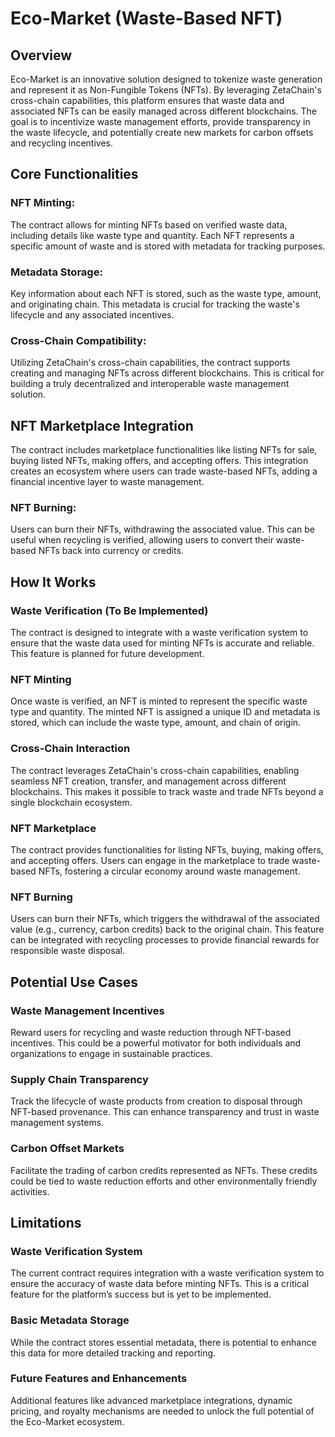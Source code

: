 #   Eco-Market (Waste-Based NFT)

## Overview
Eco-Market is an innovative solution designed to tokenize waste generation and represent it as Non-Fungible Tokens (NFTs). By leveraging ZetaChain's cross-chain capabilities, this platform ensures that waste data and associated NFTs can be easily managed across different blockchains. The goal is to incentivize waste management efforts, provide transparency in the waste lifecycle, and potentially create new markets for carbon offsets and recycling incentives.

## Core Functionalities

### NFT Minting: 
The contract allows for minting NFTs based on verified waste data, including details like waste type and quantity. Each NFT represents a specific amount of waste and is stored with metadata for tracking purposes.

### Metadata Storage:
 Key information about each NFT is stored, such as the waste type, amount, and originating chain. This metadata is crucial for tracking the waste's lifecycle and any associated incentives.

### Cross-Chain Compatibility: 
Utilizing ZetaChain's cross-chain capabilities, the contract supports creating and managing NFTs across different blockchains. This is critical for building a truly decentralized and interoperable waste management solution.

## NFT Marketplace Integration
The contract includes marketplace functionalities like listing NFTs for sale, buying listed NFTs, making offers, and accepting offers. This integration creates an ecosystem where users can trade waste-based NFTs, adding a financial incentive layer to waste management.

### NFT Burning:
 Users can burn their NFTs, withdrawing the associated value. This can be useful when recycling is verified, allowing users to convert their waste-based NFTs back into currency or credits.

 ## How It Works

 ### Waste Verification (To Be Implemented)
The contract is designed to integrate with a waste verification system to ensure that the waste data used for minting NFTs is accurate and reliable. This feature is planned for future development.

### NFT Minting
Once waste is verified, an NFT is minted to represent the specific waste type and quantity. The minted NFT is assigned a unique ID and metadata is stored, which can include the waste type, amount, and chain of origin.

### Cross-Chain Interaction
The contract leverages ZetaChain's cross-chain capabilities, enabling seamless NFT creation, transfer, and management across different blockchains. This makes it possible to track waste and trade NFTs beyond a single blockchain ecosystem.

### NFT Marketplace
The contract provides functionalities for listing NFTs, buying, making offers, and accepting offers. Users can engage in the marketplace to trade waste-based NFTs, fostering a circular economy around waste management.

### NFT Burning
Users can burn their NFTs, which triggers the withdrawal of the associated value (e.g., currency, carbon credits) back to the original chain. This feature can be integrated with recycling processes to provide financial rewards for responsible waste disposal.

 ## Potential Use Cases

### Waste Management Incentives
Reward users for recycling and waste reduction through NFT-based incentives. This could be a powerful motivator for both individuals and organizations to engage in sustainable practices.

### Supply Chain Transparency
Track the lifecycle of waste products from creation to disposal through NFT-based provenance. This can enhance transparency and trust in waste management systems.

### Carbon Offset Markets
Facilitate the trading of carbon credits represented as NFTs. These credits could be tied to waste reduction efforts and other environmentally friendly activities.

## Limitations

### Waste Verification System
The current contract requires integration with a waste verification system to ensure the accuracy of waste data before minting NFTs. This is a critical feature for the platform’s success but is yet to be implemented.

### Basic Metadata Storage
While the contract stores essential metadata, there is potential to enhance this data for more detailed tracking and reporting.

### Future Features and Enhancements
Additional features like advanced marketplace integrations, dynamic pricing, and royalty mechanisms are needed to unlock the full potential of the Eco-Market ecosystem.